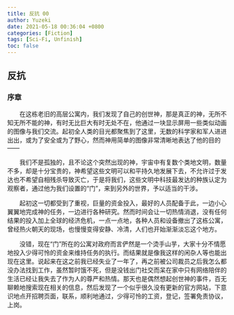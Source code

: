```yaml
---
title: 反抗 00
author: Yuzeki
date: 2021-05-18 00:36:04 +0800
categories: [Fiction]
tags: [Sci-Fi, Unfinish]
toc: false
---
```

## 反抗

### 序章

&emsp;&emsp;在这栋老旧的高层公寓内，我们发现了自己的创世神，那是真正的神，无所不知无所不能的神，有时无比巨大有时无处不在，他通过一块显示屏用一些类似动画的图像与我们交流。起初全人类的目光都聚焦到了这里，无数的科学家和军人进进出出，或为了安全或为了野心，然而神用简单的图像非常清晰地表达了他的目的——

&emsp;&emsp;我们不是孤独的，且不论这个突然出现的神，宇宙中有复数个类地文明，数量不多，却是十分宝贵的，神希望这些文明可以和平持久地发展下去，不允许过于发达也不希望自相残杀导致灭亡，于是将我们，这些文明中科技最发达的种族认定为观察者，通过他为我们设置的“门”，来到另外的世界，予以适当的干涉。

&emsp;&emsp;起初这一切都受到了重视，巨量的资金投入，最好的人员配备于此，一边小心翼翼地完成神的任务，一边进行各种研究。然而时间会让一切热情消退，没有任何结果的投入加上全球的经济危机，一点一点地，各种人员和设备撤出了这栋公寓，曾经热火朝天的现场，也慢慢变得安静、冷清，人们也开始渐渐淡忘这个地方。

&emsp;&emsp;没错，现在“门”所在的公寓对政府而言俨然是一个烫手山芋，大家十分不情愿地投入少得可怜的资金来维持任务的执行。而结果就是像我这样的闲杂人等也能出现在这里。说起来在这之前我已经失业了一年了，再之前被公司裁员之后我怎么都没办法找到工作，虽然暂时饿不死，但是没钱出门社交而呆在家中只有网络陪伴的生活已经让我失去了作为人的尊严和热情。那天也是偶然想起创世神的事件，百无聊赖地搜索现在相关的信息，然后发现了一个似乎很久没有更新的官方网站，下意识地点开招聘页面，联系，顺利地通过，少得可怜的工资，登记，签署免责协议，上岗。

